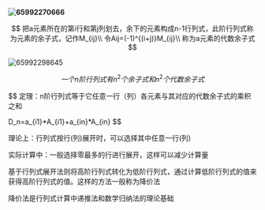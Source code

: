 **![65992270666](C:\Users\Lenovo\AppData\Local\Temp\1659922706668.png)**








$$
把a元素所在的第i行和第j列划去，余下的元素构成n-1行列式，此阶行列式称为元素的余子式，记作M_{ij}\\
令Aij=(-1)^{(i+j)}M_{ij}\\
称为a元素的代数余子式
$$


![65992298645](C:\Users\Lenovo\AppData\Local\Temp\1659922986451.png)


$$
一个n阶行列式有n^2个余子式和n^2个代数余子式
$$

$$
定理：n阶行列式等于它任意一行（列）各元素与其对应的代数余子式的乘积之和

D_n=a_{i1}*A_{i1}+a_{in}*A_{in}
$$

理论上：行列式按行(列)展开时，可以选择其中任意一行(列)

实际计算中：一般选择零最多的行进行展开，这样可以减少计算量



基于行列式展开法则将高阶行列式转化为低阶行列式，通过计算低阶行列式的值来获得高阶行列式的值。这样的方法一般称为降价法

降价法是行列式计算中递推法和数学归纳法的理论基础





